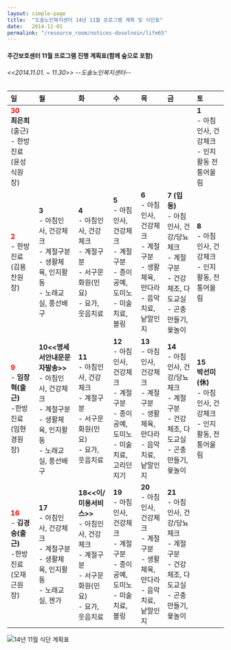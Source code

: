 ```yaml
---
layout: simple-page
title:  "도솔노인복지센터 14년 11월 프로그램 계획 및 식단표"
date:   2014-11-01
permalink: "/resource_room/notices-dosolnoin/life65"
---
```


#### **주간보호센터 11월 프로그램 진행 계획표(함께 숲으로 포함)** 

###### *<<2014.11.01. ~ 11.30>> --도솔노인복지센터--*

|일|월|화|수|목|금|토|
|:-|:-|:-|:-|:-|:-|:-|
| **<span style="color:red;">30</span>** <br> **최은희**(출근) <br> - 한방진료(윤성식원장) | | | | | |**1**<br> - 아침인사, 건강체크 <br> - 인지활동 전통어울림|
|**<span style="color:red;">2</span>** <br> - 한방진료(김용찬원장) | **3** <br> - 아침인사, 건강체크 <br>- 계절구분 <br>- 생활체육, 인지활동 <br>- 노래교실, 풍선배구 | **4** <br>- 아침인사, 건강체크 <br>- 계절구분 <br> - 서구문화원(민요) <br>- 요가, 웃음치료| **5** <br> - 아침인사, 건강체크 <br>- 계절구분 <br> - 종이공예, 도미노 <br>- 미술치료, 볼링 | **6** <br> - 아침인사, 건강체크 <br>- 계절구분 <br> - 생활체육, 만다라 <br>- 음악치료, 낱말인지 | **7 (입동)** <br> - 아침인사, 건강/당뇨체크 <br>- 계절구분 <br> - 건강체조, 다도교실 <br>- 곤충만들기, 윷놀이 | **8** <br> - 아침인사, 건강체크 <br>- 인지활동, 전통어울림 |
|**<span style="color:red;">9</span>** <br> - **임장혁(출근)** <br>-한방진료(임현경원장) | **10<<명세서안내문문자발송>>** <br> - 아침인사, 건강체크 <br>- 계절구분 <br>- 생활체육, 인지활동 <br>- 노래교실, 풍선배구 | **11** <br>- 아침인사, 건강체크 <br>- 계절구분 <br> - 서구문화원(민요) <br>- 요가, 웃음치료| **12** <br> - 아침인사, 건강체크 <br>- 계절구분 <br> - 종이공예, 도미노 <br>- 미술치료, 고리던지기 | **13** <br> - 아침인사, 건강체크 <br>- 계절구분 <br> - 생활체육, 만다라 <br>- 음악치료, 낱말인지 | **14** <br> - 아침인사, 건강/당뇨체크 <br>- 계절구분 <br> - 건강체조, 다도교실 <br>- 곤충만들기, 윷놀이 | **15** <br> **박선미(休)** <br>- 아침인사, 건강체크 <br>- 인지활동, 전통어울림 |
|**<span style="color:red;">16</span>** <br> - **김경승(출근)** <br>-한방진료(오재근원장) | **17** <br> - 아침인사, 건강체크 <br>- 계절구분 <br>- 생활체육, 인지활동 <br>- 노래교실, 젠가 | **18<<이/미용서비스>>** <br>- 아침인사, 건강체크 <br>- 계절구분 <br> - 서구문화원(민요) <br>- 요가, 웃음치료| **19** <br> - 아침인사, 건강체크 <br>- 계절구분 <br> - 종이공예, 도미노 <br>- 미술치료, 볼링 | **20** <br> - 아침인사, 건강체크 <br>- 계절구분 <br> - 생활체육, 만다라 <br>- 음악치료, 낱말인지 | **21** <br> - 아침인사, 건강/당뇨체크 <br>- 계절구분 <br> - 건강체조, 다도교실 <br>- 곤충만들기, 윷놀이 | |


![14년 11월 식단 계획표](/resource_room/notices-dosolnoin/files/14년11월프로그램계획및식단표2.png)
